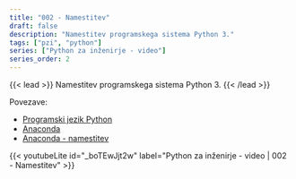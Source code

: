 ```yaml
---
title: "002 - Namestitev"
draft: false
description: "Namestitev programskega sistema Python 3."
tags: ["pzi", "python"]
series: ["Python za inženirje - video"]
series_order: 2
---
```


{{< lead >}}
Namestitev programskega sistema Python 3.
{{< /lead >}}

Povezave:
- [Programski jezik Python](https://python.org)
- [Anaconda](https://www.anaconda.com)
- [Anaconda - namestitev](https://www.anaconda.com/download#download)

{{< youtubeLite id="_boTEwJjt2w" label="Python za inženirje - video | 002 - Namestitev" >}}
